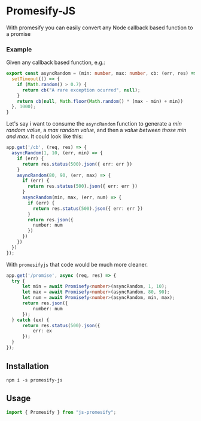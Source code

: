 # Promesify-JS

With promesify you can easily convert any Node callback based function to a promise

### Example

Given any callback based function, e.g.:
```typescript
export const asyncRandom = (min: number, max: number, cb: (err, res) => any) => {
  setTimeout(() => {
    if (Math.random() > 0.7) {
      return cb("A rare exception ocurred", null);
    }
    return cb(null, Math.floor(Math.random() * (max - min) + min))
  }, 1000);
}
  ```

Let's say i want to consume the `asyncRandom` function to generate a *min random value*, a *max random value*, and then a *value between those min and max*.
It could look like this:

```typescript
app.get('/cb', (req, res) => {
  asyncRandom(1, 10, (err, min) => {
    if (err) {
      return res.status(500).json({ err: err })
    }
    asyncRandom(80, 90, (err, max) => {
      if (err) {
        return res.status(500).json({ err: err })
      }
      asyncRandom(min, max, (err, num) => {
        if (err) {
          return res.status(500).json({ err: err })
        }
        return res.json({
          number: num
        })
      })
    })
  })
});
  ```

  With `promesifyjs` that code would be much more cleaner.

  ```typescript
app.get('/promise', async (req, res) => {
    try {
        let min = await Promisefy<number>(asyncRandom, 1, 10);
        let max = await Promisefy<number>(asyncRandom, 80, 90);
        let num = await Promisefy<number>(asyncRandom, min, max);
        return res.json({
            number: num
        });
    } catch (ex) {
        return res.status(500).json({
            err: ex
        });
    }
});
  ```

  ## Installation

  `npm i -s promesify-js`
  
  ## Usage

```typescript
import { Promesify } from "js-promesify";
```